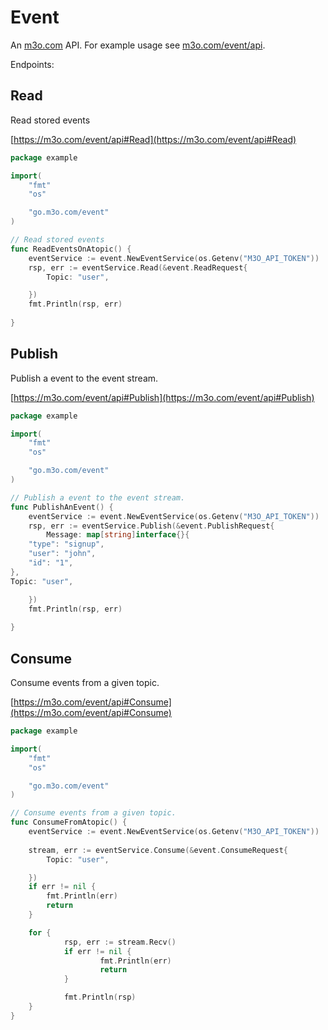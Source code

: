 # Event

An [m3o.com](https://m3o.com) API. For example usage see [m3o.com/event/api](https://m3o.com/event/api).

Endpoints:

## Read

Read stored events


[https://m3o.com/event/api#Read](https://m3o.com/event/api#Read)

```go
package example

import(
	"fmt"
	"os"

	"go.m3o.com/event"
)

// Read stored events
func ReadEventsOnAtopic() {
	eventService := event.NewEventService(os.Getenv("M3O_API_TOKEN"))
	rsp, err := eventService.Read(&event.ReadRequest{
		Topic: "user",

	})
	fmt.Println(rsp, err)
	
}
```
## Publish

Publish a event to the event stream.


[https://m3o.com/event/api#Publish](https://m3o.com/event/api#Publish)

```go
package example

import(
	"fmt"
	"os"

	"go.m3o.com/event"
)

// Publish a event to the event stream.
func PublishAnEvent() {
	eventService := event.NewEventService(os.Getenv("M3O_API_TOKEN"))
	rsp, err := eventService.Publish(&event.PublishRequest{
		Message: map[string]interface{}{
	"type": "signup",
	"user": "john",
	"id": "1",
},
Topic: "user",

	})
	fmt.Println(rsp, err)
	
}
```
## Consume

Consume events from a given topic.


[https://m3o.com/event/api#Consume](https://m3o.com/event/api#Consume)

```go
package example

import(
	"fmt"
	"os"

	"go.m3o.com/event"
)

// Consume events from a given topic.
func ConsumeFromAtopic() {
	eventService := event.NewEventService(os.Getenv("M3O_API_TOKEN"))
	
	stream, err := eventService.Consume(&event.ConsumeRequest{
		Topic: "user",

	})
	if err != nil {
		fmt.Println(err)
		return
	}

	for {
			rsp, err := stream.Recv()
			if err != nil {
					fmt.Println(err)
					return
			}

			fmt.Println(rsp)
	}
}
```

